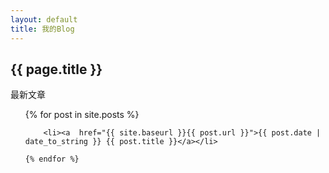 ```yaml
---
layout: default
title: 我的Blog
---
```


## {{ page.title }}
最新文章

<ul>
	{% for post in site.posts %}

		<li><a  href="{{ site.baseurl }}{{ post.url }}">{{ post.date | date_to_string }} {{ post.title }}</a></li>

	{% endfor %}
</ul>
